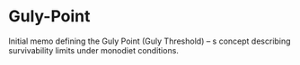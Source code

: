 # Guly-Point
Initial memo defining the Guly Point (Guly Threshold) – s concept describing survivability limits under monodiet conditions.
